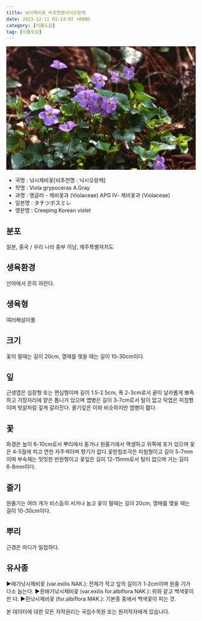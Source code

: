 ```yaml
---
title: 낚시제비꽃_비추천명낙시오랑캐
date: 2023-12-11 01:14:07 +0800
category: [식물도감]
tag: [식물도감]
---
```




![낚시제비꽃[비추천명 : 낙시오랑캐]](/assets/img/fileUpload/plants/basic/Violaceae/Viola/13536/1_th2.JPG)
- 국명 : 낚시제비꽃[비추천명 : 낙시오랑캐]
- 학명 : Viola grypoceras A.Gray
- 과명 : 앵글러 - 제비꽃과 (Violaceae) APG Ⅳ- 제비꽃과 (Violaceae)
- 일본명 : タチツボスミレ
- 영문명 : Creeping Korean violet


## 분포
일본, 중국 / 우리 나라 중부 이남, 제주특별자치도
## 생육환경
산야에서 흔히 자란다.
## 생육형
여러해살이풀 
## 크기
꽃이 필때는 길이 20cm, 열매를 맺을 때는 길이 10-30cm이다.
## 잎
근생엽은 심장형 또는 편심형이며 길이 1.5-2.5cm, 폭 2-3cm로서 끝이 날카롭게 뾰족하고 가장자리에 얕은 톱니가 있으며 엽병은 길이 3-7cm로서 털이 없고 탁엽은 피침형이며 빗살처럼 깊게 갈라진다. 줄기잎은 이와 비슷하지만 엽병이 짧다.
## 꽃
화경은 높이 6-10cm로서 뿌리에서 돋거나 원줄기에서 액생하고 위쪽에 포가 있으며 꽃은 4-5월에 피고 연한 자주색이며 향기가 없다.꽃받침조각은 피침형이고 길이 5-7mm이며 부속체는 밋밋한 반원형이고 꽃잎은 길이 12-15mm로서 털이 없으며 거는 길이 6-8mm이다.
## 줄기
원줄기는 여러 개가 비스듬히 서거나 눕고 꽃이 필때는 길이 20cm, 열매를 맺을 때는 길이 10-30cm이다.
## 뿌리
근경은 마디가 밀접하다.
## 유사종
▶애기낚시제비꽃 (var.exilis NAK.): 전체가 작고 잎의 길이가 1-2cm이며 원줄  기가 다소 눕는다.
▶흰애기낚시제비꽃 (var.exilis for.albiflora NAK.): 위와 같고 백색꽃이 핀   다. 
▶흰낚시제비꽃 (for.albiflora MAK.): 기본종 중에서 백색꽃이 피는 것.






본 데이터에 대한 모든 저작권리는 국립수목원 또는 원저작자에게 있습니다.

